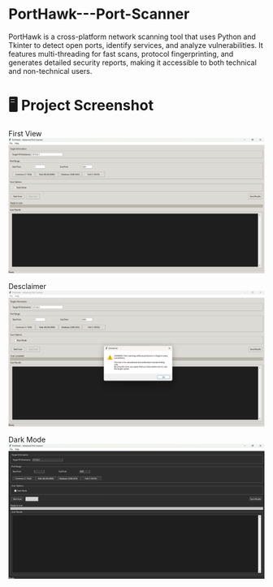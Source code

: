 # PortHawk---Port-Scanner
PortHawk is a cross-platform network scanning tool that uses Python and Tkinter to detect open ports, identify services, and analyze vulnerabilities. It features multi-threading for fast scans, protocol fingerprinting, and generates detailed security reports, making it accessible to both technical and non-technical users.

# 🖥️ Project Screenshot
First View
![First View of Project ](https://github.com/Nakul-Nimbekar/PortHawk---Port-Scanner/blob/main/First%20View.png?raw=true) 

Desclaimer
![Desclaimer of Project ](https://github.com/Nakul-Nimbekar/PortHawk---Port-Scanner/blob/main/Desclaimer%20.png?raw=true) 

Dark Mode 
![Dark Mode of Project ](https://github.com/Nakul-Nimbekar/PortHawk---Port-Scanner/blob/main/Dark%20Mode%20First%20view.png?raw=true) 
